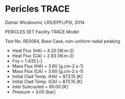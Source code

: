 # Pericles TRACE

Damar Wicaksono, LRS/EPFL/PSI, 2014

PERICLES SET Facility TRACE Model

Test No. RE0064, Base Case, non-uniform radial peaking
* Heat Flux (HA)           = 4.20   [W.m-2] 
* Heat Flux (CA)           = 2.93   [W.m-2] 
* Fxy                      = 1.435  [-] 
* Mass Flux (HA)           = 3.60   [g.cm-2.s-1] 
* Mass Flux (CA)           = 3.60   [g.cm-2.s-1] 
* Initial Clad Temp. (HA)  = 873.15 [K] 
* Initial Clad Temp. (CA)  = 873.15 [K] 
* Inlet Subcooled          = 60.00  [K] 
* Pressure                 = 3.00   [bar]
